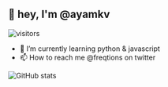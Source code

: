 ## 👋 hey, I'm @ayamkv
![visitors](https://page-views.glitch.me/badge?page_id=ayamkv.ayamkv)

- 🌱 I’m currently learning python & javascript 
- 📫 How to reach me @freqtions on twitter

![GitHub stats](https://github-readme-stats.vercel.app/api?username=ayamkv)
